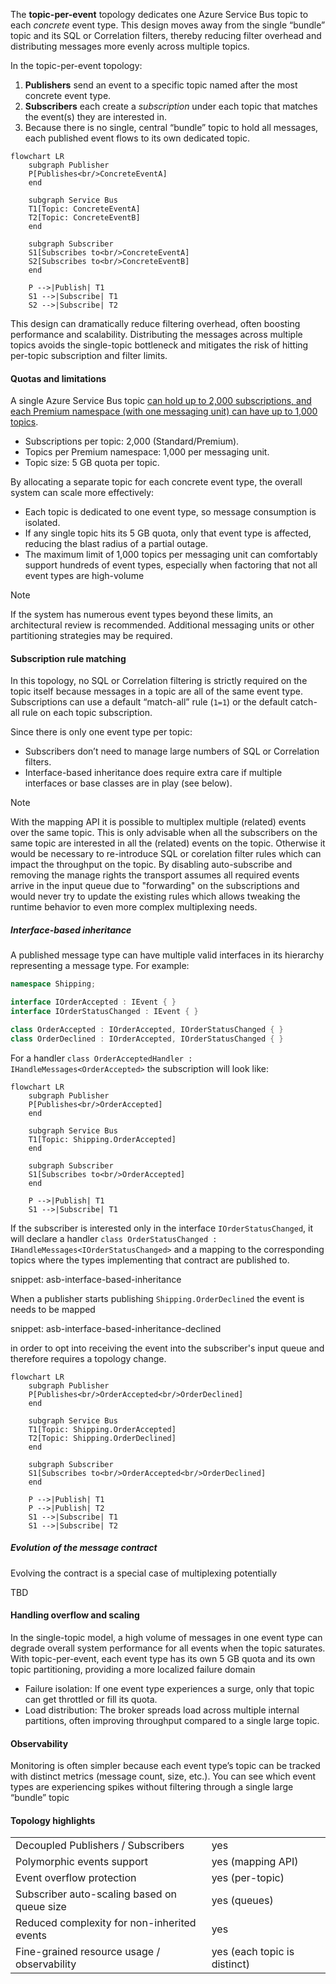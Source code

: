 The **topic-per-event** topology dedicates one Azure Service Bus topic to each *concrete* event type. This design moves away from the single “bundle” topic and its SQL or Correlation filters, thereby reducing filter overhead and distributing messages more evenly across multiple topics.

In the topic-per-event topology:

1. **Publishers** send an event to a specific topic named after the most concrete event type.
2. **Subscribers** each create a *subscription* under each topic that matches the event(s) they are interested in.
3. Because there is no single, central “bundle” topic to hold all messages, each published event flows to its own dedicated topic.

```mermaid
flowchart LR
    subgraph Publisher
    P[Publishes<br/>ConcreteEventA]
    end

    subgraph Service Bus
    T1[Topic: ConcreteEventA]
    T2[Topic: ConcreteEventB]
    end

    subgraph Subscriber
    S1[Subscribes to<br/>ConcreteEventA]
    S2[Subscribes to<br/>ConcreteEventB]
    end

    P -->|Publish| T1
    S1 -->|Subscribe| T1
    S2 -->|Subscribe| T2
```

This design can dramatically reduce filtering overhead, often boosting performance and scalability. Distributing the messages across multiple topics avoids the single-topic bottleneck and mitigates the risk of hitting per-topic subscription and filter limits.

#### Quotas and limitations

A single Azure Service Bus topic [can hold up to 2,000 subscriptions, and each Premium namespace (with one messaging unit) can have up to 1,000 topics](https://learn.microsoft.com/en-us/azure/service-bus-messaging/service-bus-quotas).

- Subscriptions per topic: 2,000 (Standard/Premium).
- Topics per Premium namespace: 1,000 per messaging unit.
- Topic size: 5 GB quota per topic.

By allocating a separate topic for each concrete event type, the overall system can scale more effectively:

- Each topic is dedicated to one event type, so message consumption is isolated.
- If any single topic hits its 5 GB quota, only that event type is affected, reducing the blast radius of a partial outage.
- The maximum limit of 1,000 topics per messaging unit can comfortably support hundreds of event types, especially when factoring that not all event types are high-volume

> [!NOTE]
> If the system has numerous event types beyond these limits, an architectural review is recommended. Additional messaging units or other partitioning strategies may be required.

#### Subscription rule matching

In this topology, no SQL or Correlation filtering is strictly required on the topic itself because messages in a topic are all of the same event type. Subscriptions can use a default “match-all” rule (`1=1`) or the default catch-all rule on each topic subscription.

Since there is only one event type per topic:

- Subscribers don’t need to manage large numbers of SQL or Correlation filters.
- Interface-based inheritance does require extra care if multiple interfaces or base classes are in play (see below).

> [!NOTE]
> With the mapping API it is possible to multiplex multiple (related) events over the same topic. This is only advisable when all the subscribers on the same topic are interested in all the (related) events on the topic. Otherwise it would be necessary to re-introduce SQL or corelation filter rules which can impact the throughput on the topic. By disabling auto-subscribe and removing the manage rights the transport assumes all required events arrive in the input queue due to "forwarding" on the subscriptions and would never try to update the existing rules which allows tweaking the runtime behavior to even more complex multiplexing needs.

##### Interface-based inheritance

A published message type can have multiple valid interfaces in its hierarchy representing a message type. For example:

```csharp
namespace Shipping;

interface IOrderAccepted : IEvent { }
interface IOrderStatusChanged : IEvent { }

class OrderAccepted : IOrderAccepted, IOrderStatusChanged { }
class OrderDeclined : IOrderAccepted, IOrderStatusChanged { }
```

For a handler `class OrderAcceptedHandler : IHandleMessages<OrderAccepted>` the subscription will look like:

```mermaid
flowchart LR
    subgraph Publisher
    P[Publishes<br/>OrderAccepted]
    end

    subgraph Service Bus
    T1[Topic: Shipping.OrderAccepted]
    end

    subgraph Subscriber
    S1[Subscribes to<br/>OrderAccepted]
    end

    P -->|Publish| T1
    S1 -->|Subscribe| T1
```

If the subscriber is interested only in the interface `IOrderStatusChanged`, it will declare a handler `class OrderStatusChanged : IHandleMessages<IOrderStatusChanged>` and a mapping to the corresponding topics where the types implementing that contract are published to.

snippet: asb-interface-based-inheritance

When a publisher starts publishing `Shipping.OrderDeclined` the event is needs to be mapped

snippet: asb-interface-based-inheritance-declined

in order to opt into receiving the event into the subscriber's input queue and therefore requires a topology change.

```mermaid
flowchart LR
    subgraph Publisher
    P[Publishes<br/>OrderAccepted<br/>OrderDeclined]
    end

    subgraph Service Bus
    T1[Topic: Shipping.OrderAccepted]
    T2[Topic: Shipping.OrderDeclined]
    end

    subgraph Subscriber
    S1[Subscribes to<br/>OrderAccepted<br/>OrderDeclined]
    end

    P -->|Publish| T1
    P -->|Publish| T2
    S1 -->|Subscribe| T1
    S1 -->|Subscribe| T2
```

##### Evolution of the message contract

Evolving the contract is a special case of multiplexing potentially

TBD

#### Handling overflow and scaling

In the single-topic model, a high volume of messages in one event type can degrade overall system performance for all events when the topic saturates. With topic-per-event, each event type has its own 5 GB quota and its own topic partitioning, providing a more localized failure domain

- Failure isolation: If one event type experiences a surge, only that topic can get throttled or fill its quota.
- Load distribution: The broker spreads load across multiple internal partitions, often improving throughput compared to a single large topic.

#### Observability

Monitoring is often simpler because each event type’s topic can be tracked with distinct metrics (message count, size, etc.). You can see which event types are experiencing spikes without filtering through a single large “bundle” topic

#### Topology highlights

|                                             |                               |
|---------------------------------------------|-------------------------------|
| Decoupled Publishers / Subscribers          |  yes                          |
| Polymorphic events support                  |  yes (mapping API)            |
| Event overflow protection                   |  yes (per-topic)              |
| Subscriber auto-scaling based on queue size |  yes (queues)                 |
| Reduced complexity for non-inherited events |  yes                          |
| Fine-grained resource usage / observability |  yes (each topic is distinct) |
